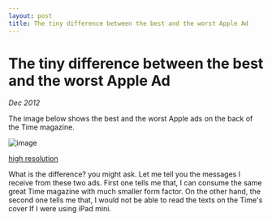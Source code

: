 ```yaml
---
layout: post 
title: The tiny difference between the best and the worst Apple Ad
---
```


The tiny difference between the best and the worst Apple Ad
===========================================================

_Dec 2012_

The image below shows the best and the worst Apple ads on the back
of the Time magazine.

![image](http://oguzbilgic.com/images/apple-ad-small.png)

[high resolution](http://oguzbilgic.com/images/apple-ad-small.png)

What is the difference? you might ask. Let me tell you the messages 
I receive from these two ads. First one tells me that, I can consume
the same great Time magazine with much smaller form factor. On the 
other hand, the second one tells me that, I would not be able to read
the texts on the Time's cover If I were using iPad mini.
